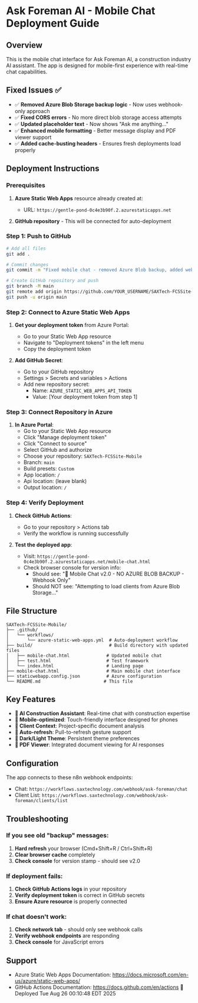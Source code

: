 # Ask Foreman AI - Mobile Chat Deployment Guide

## Overview
This is the mobile chat interface for Ask Foreman AI, a construction industry AI assistant. The app is designed for mobile-first experience with real-time chat capabilities.

## Fixed Issues ✅

- ✅ **Removed Azure Blob Storage backup logic** - Now uses webhook-only approach
- ✅ **Fixed CORS errors** - No more direct blob storage access attempts
- ✅ **Updated placeholder text** - Now shows "Ask me anything..."
- ✅ **Enhanced mobile formatting** - Better message display and PDF viewer support
- ✅ **Added cache-busting headers** - Ensures fresh deployments load properly

## Deployment Instructions

### Prerequisites

1. **Azure Static Web Apps** resource already created at:
   - URL: `https://gentle-pond-0c4e3b90f.2.azurestaticapps.net`

2. **GitHub repository** - This will be connected for auto-deployment

### Step 1: Push to GitHub

```bash
# Add all files
git add .

# Commit changes
git commit -m "Fixed mobile chat - removed Azure Blob backup, added webhook-only approach"

# Create GitHub repository and push
git branch -M main
git remote add origin https://github.com/YOUR_USERNAME/SAXTech-FCSSite-Mobile.git
git push -u origin main
```

### Step 2: Connect to Azure Static Web Apps

1. **Get your deployment token** from Azure Portal:
   - Go to your Static Web App resource
   - Navigate to "Deployment tokens" in the left menu  
   - Copy the deployment token

2. **Add GitHub Secret**:
   - Go to your GitHub repository
   - Settings > Secrets and variables > Actions
   - Add new repository secret:
     - Name: `AZURE_STATIC_WEB_APPS_API_TOKEN`
     - Value: [Your deployment token from step 1]

### Step 3: Connect Repository in Azure

1. **In Azure Portal**:
   - Go to your Static Web App resource
   - Click "Manage deployment token" 
   - Click "Connect to source"
   - Select GitHub and authorize
   - Choose your repository: `SAXTech-FCSSite-Mobile`
   - Branch: `main`
   - Build presets: `Custom`
   - App location: `/`
   - Api location: (leave blank)
   - Output location: `/`

### Step 4: Verify Deployment

1. **Check GitHub Actions**:
   - Go to your repository > Actions tab
   - Verify the workflow is running successfully

2. **Test the deployed app**:
   - Visit: `https://gentle-pond-0c4e3b90f.2.azurestaticapps.net/mobile-chat.html`
   - Check browser console for version info:
     - Should see: "🚀 Mobile Chat v2.0 - NO AZURE BLOB BACKUP - Webhook Only"
     - Should NOT see: "Attempting to load clients from Azure Blob Storage..."

## File Structure

```
SAXTech-FCSSite-Mobile/
├── .github/
│   └── workflows/
│       └── azure-static-web-apps.yml  # Auto-deployment workflow
├── build/                             # Build directory with updated files
│   ├── mobile-chat.html              # Updated mobile chat
│   ├── test.html                     # Test framework
│   └── index.html                    # Landing page
├── mobile-chat.html                  # Main mobile chat interface
├── staticwebapp.config.json          # Azure configuration
└── README.md                        # This file
```

## Key Features

- **🤖 AI Construction Assistant**: Real-time chat with construction expertise
- **📱 Mobile-optimized**: Touch-friendly interface designed for phones
- **🎯 Client Context**: Project-specific document analysis
- **🔄 Auto-refresh**: Pull-to-refresh gesture support
- **🌙 Dark/Light Theme**: Persistent theme preferences
- **📄 PDF Viewer**: Integrated document viewing for AI responses

## Configuration

The app connects to these n8n webhook endpoints:
- Chat: `https://workflows.saxtechnology.com/webhook/ask-foreman/chat`
- Client List: `https://workflows.saxtechnology.com/webhook/ask-foreman/clients/list`

## Troubleshooting

### If you see old "backup" messages:
1. **Hard refresh** your browser (Cmd+Shift+R / Ctrl+Shift+R)
2. **Clear browser cache** completely
3. **Check console** for version stamp - should see v2.0

### If deployment fails:
1. **Check GitHub Actions logs** in your repository
2. **Verify deployment token** is correct in GitHub secrets
3. **Ensure Azure resource** is properly connected

### If chat doesn't work:
1. **Check network tab** - should only see webhook calls
2. **Verify webhook endpoints** are responding
3. **Check console** for JavaScript errors

## Support

- Azure Static Web Apps Documentation: https://docs.microsoft.com/en-us/azure/static-web-apps/
- GitHub Actions Documentation: https://docs.github.com/en/actions
🚀 Deployed Tue Aug 26 00:10:48 EDT 2025
